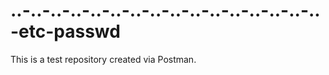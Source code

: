 # ..-..-..-..-..-..-..-..-..-..-..-..-..-..-..-..-etc-passwd
This is a test repository created via Postman.

